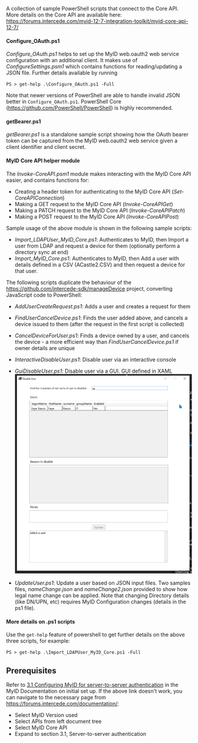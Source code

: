 A collection of sample PowerShell scripts that connect to the Core API.
More details on the Core API are available here: https://forums.intercede.com/myid-12-7-integration-toolkit/myid-core-api-12-7/

#### Configure_OAuth.ps1
_Configure_OAuth.ps1_ helps to set up the MyID web.oauth2 web service configuration with an additional client. It makes use of _ConfigureSettings.psm1_ which contains functions for reading/updating a JSON file.
Further details available by running
```
PS > get-help .\Configure_OAuth.ps1 -Full
```

Note that newer versions of PowerShell are able to handle invalid JSON better in `Configure_OAuth.ps1`. PowerShell Core (https://github.com/PowerShell/PowerShell) is highly recommended.

#### getBearer.ps1
_getBearer.ps1_ is a standalone sample script showing how the OAuth bearer token can be captured from the MyID web.oauth2 web service given a client identifier and client secret.

#### MyID Core API helper module
The _Invoke-CoreAPI.psm1_ module makes interacting with the MyID Core API easier, and contains functions for:
- Creating a header token for authenticating to the MyID Core API (_Set-CoreAPIConnection_)
- Making a GET request to the MyID Core API (_Invoke-CoreAPIGet_)
- Making a PATCH request to the MyID Core API (_Invoke-CoreAPIPatch_)
- Making a POST request to the MyID Core API (_Invoke-CoreAPIPost_)

Sample usage of the above module is shown in the following sample scripts:
- _Import_LDAPUser_MyID_Core.ps1_: Authenticates to MyID, then Import a user from LDAP and request a device for them (optionally perform a directory sync at end)
- _Import_MyID_Core.ps1_: Authenticates to MyID, then Add a user with details defined in a CSV (ACastle2.CSV) and then request a device for that user.

The following scripts duplicate the behaviour of the https://github.com/intercede-sdk/manageDevice project, converting JavaScript code to PowerShell:
- _AddUserCreateRequest.ps1_: Adds a user and creates a request for them
- _FindUserCancelDevice.ps1_: Finds the user added above, and cancels a device issued to them (after the request in the first script is collected)

- _CancelDeviceForUser.ps1_: Finds a device owned by a user, and cancels the device - a more efficient way than _FindUserCancelDevice.ps1_ if owner details are unique

- _InteractiveDisableUser.ps1_: Disable user via an interactive console

- _GuiDisableUser.ps1_: Disable user via a GUI. GUI defined in XAML ![DisableUser](images/disableUser.png)

- _UpdateUser.ps1_: Update a user based on JSON input files. Two samples files, _nameChange.json_ and _nameChange2.json_ provided to show how legal name change can be applied. Note that changing Directory details (like DN/UPN, etc) requires MyID Configuration changes (details in the ps1 file).



#### More details on .ps1 scripts
Use the `get-help` feature of powershell to get further details on the above three scripts, for example:

```
PS > get-help .\Import_LDAPUser_MyID_Core.ps1 -Full
```



## Prerequisites

Refer to [3.1 Configuring MyID for server-to-server authentication](https://forums.intercede.com/wp-content/uploads/Flare/MyID-v1207-ent/index.htm#MyID%20Core%20API/Authentication/Configuring%20MyID%20for%20server-to-server%20authentication.htm?TocPath=APIs%257CMyID%2520Core%2520API%257C3%2520Server-to-server%2520authentication%257C_____1) in the MyID Documentation on initial set up.
If the above link doesn't work, you can navigate to the necessary page from https://forums.intercede.com/documentation/:
* Select MyID Version used
* Select APIs from left document tree
* Select MyID Core API
* Expand to section 3.1, Server-to-server authentication